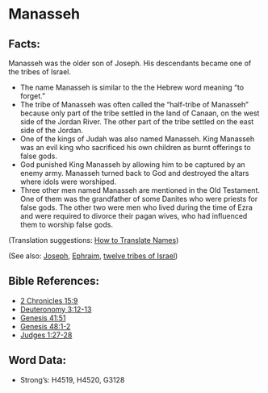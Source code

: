 # Manasseh

## Facts:

Manasseh was the older son of Joseph. His descendants became one of the tribes of Israel.

* The name Manasseh is similar to the the Hebrew word meaning “to forget.”
* The tribe of Manasseh was often called the “half-tribe of Manasseh” because only part of the tribe settled in the land of Canaan, on the west side of the Jordan River. The other part of the tribe settled on the east side of the Jordan.
* One of the kings of Judah was also named Manasseh. King Manasseh was an evil king who sacrificed his own children as burnt offerings to false gods.
* God punished King Manasseh by allowing him to be captured by an enemy army. Manasseh turned back to God and destroyed the altars where idols were worshiped.
* Three other men named Manasseh are mentioned in the Old Testament. One of them was the grandfather of some Danites who were priests for false gods. The other two were men who lived during the time of Ezra and were required to divorce their pagan wives, who had influenced them to worship false gods.

(Translation suggestions: [How to Translate Names](../../translate/translate-names))

(See also: [Joseph](../names/josephot.md), [Ephraim](../names/ephraim.md), [twelve tribes of Israel](../other/12tribesofisrael.md))

## Bible References:

* [2 Chronicles 15:9](rc://en/tn/help/2ch/15/09)
* [Deuteronomy 3:12-13](rc://en/tn/help/deu/03/12)
* [Genesis 41:51](rc://en/tn/help/gen/41/51)
* [Genesis 48:1-2](rc://en/tn/help/gen/48/01)
* [Judges 1:27-28](rc://en/tn/help/jdg/01/27)

## Word Data:

* Strong’s: H4519, H4520, G3128
